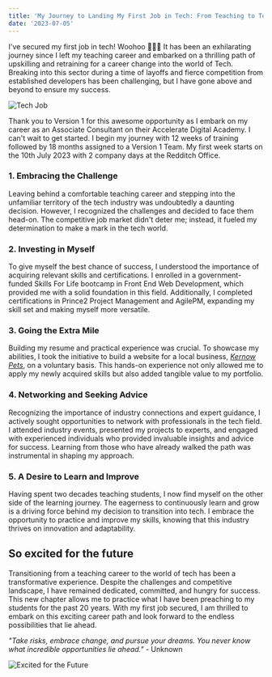 ```yaml
---
title: 'My Journey to Landing My First Job in Tech: From Teaching to Tech Enthusiast'
date: '2023-07-05'
---
```


I've secured my first job in tech! Woohoo 🥳🤩🥰 It has been an exhilarating journey since I left my teaching career and embarked on a thrilling path of upskilling and retraining for a career change into the world of Tech. Breaking into this sector during a time of layoffs and fierce competition from established developers has been challenging, but I have gone above and beyond to ensure my success.

![Tech Job](/images/Version1.webp)

Thank you to Version 1 for this awesome opportunity as I embark on my career as an Associate Consultant on their Accelerate Digital Academy. I can't wait to get started. I begin my journey with 12 weeks of training followed by 18 months assigned to a Version 1 Team. My first week starts on the 10th July 2023 with 2 company days at the Redditch Office.

### 1. Embracing the Challenge

Leaving behind a comfortable teaching career and stepping into the unfamiliar territory of the tech industry was undoubtedly a daunting decision. However, I recognized the challenges and decided to face them head-on. The competitive job market didn't deter me; instead, it fueled my determination to make a mark in the tech world.

### 2. Investing in Myself

To give myself the best chance of success, I understood the importance of acquiring relevant skills and certifications. I enrolled in a government-funded Skills For Life bootcamp in Front End Web Development, which provided me with a solid foundation in this field. Additionally, I completed certifications in Prince2 Project Management and AgilePM, expanding my skill set and making myself more versatile.

### 3. Going the Extra Mile

Building my resume and practical experience was crucial. To showcase my abilities, I took the initiative to build a website for a local business, *[Kernow Pets](https://www.kernowpets.com)*, on a voluntary basis. This hands-on experience not only allowed me to apply my newly acquired skills but also added tangible value to my portfolio.

### 4. Networking and Seeking Advice

Recognizing the importance of industry connections and expert guidance, I actively sought opportunities to network with professionals in the tech field. I attended industry events, presented my projects to experts, and engaged with experienced individuals who provided invaluable insights and advice for success. Learning from those who have already walked the path was instrumental in shaping my approach.

### 5. A Desire to Learn and Improve

Having spent two decades teaching students, I now find myself on the other side of the learning journey. The eagerness to continuously learn and grow is a driving force behind my decision to transition into tech. I embrace the opportunity to practice and improve my skills, knowing that this industry thrives on innovation and adaptability.

## So excited for the future

Transitioning from a teaching career to the world of tech has been a transformative experience. Despite the challenges and competitive landscape, I have remained dedicated, committed, and hungry for success. This new chapter allows me to practice what I have been preaching to my students for the past 20 years. With my first job secured, I am thrilled to embark on this exciting career path and look forward to the endless possibilities that lie ahead.

_"Take risks, embrace change, and pursue your dreams. You never know what incredible opportunities lie ahead."_ - Unknown

![Excited for the Future](/images/IMG_3221.JPG)
